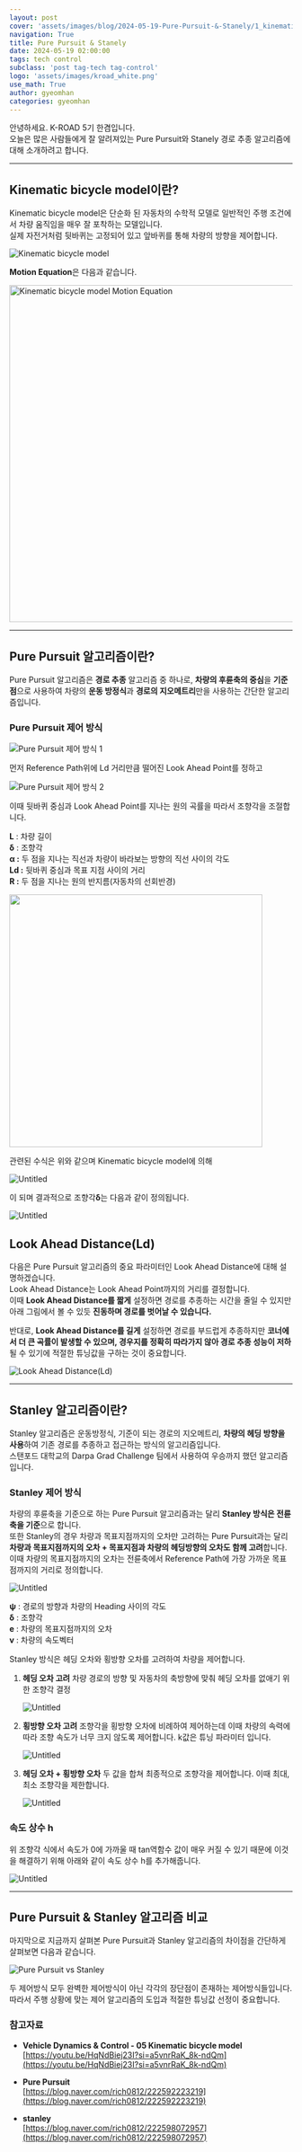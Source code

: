 ```yaml
---
layout: post
cover: 'assets/images/blog/2024-05-19-Pure-Pursuit-&-Stanely/1_kinematic_bicycle_model.png'
navigation: True
title: Pure Pursuit & Stanely
date: 2024-05-19 02:00:00
tags: tech control
subclass: 'post tag-tech tag-control'
logo: 'assets/images/kroad_white.png'
use_math: True
author: gyeomhan
categories: gyeomhan
---
```


안녕하세요. K-ROAD 5기 한겸입니다.<br>
오늘은 많은 사람들에게 잘 알려져있는 Pure Pursuit와 Stanely 경로 추종 알고리즘에 대해 소개하려고 합니다.

---

## Kinematic bicycle model이란?
Kinematic bicycle model은 단순화 된 자동차의 수학적 모델로 일반적인 주행 조건에서 차량 움직임을 매우 잘 포착하는 모델입니다.<br>
실제 자전거처럼 뒷바퀴는 고정되어 있고 앞바퀴를 통해 차량의 방향을 제어합니다. 

![Kinematic bicycle model](https://KOREATECH-KROAD.github.io/assets/images/blog/2024-05-19-Pure-Pursuit-&-Stanely/1_kinematic_bicycle_model.png)

**Motion Equation**은 다음과 같습니다.

<!-- ![Kinematic bicycle model Motion Equation](https://KOREATECH-KROAD.github.io/assets/images/blog/2024-05-19-Pure-Pursuit-&-Stanely/2_kbm_motion_equation.png) -->

<img src="https://KOREATECH-KROAD.github.io/assets/images/blog/2024-05-19-Pure-Pursuit-&-Stanely/2_kbm_motion_equation.png" alt="Kinematic bicycle model Motion Equation" width="600px">

---

## Pure Pursuit 알고리즘이란?
Pure Pursuit 알고리즘은 **경로 추종** 알고리즘 중 하나로, **차량의 후륜축의 중심**을 **기준점**으로 사용하여 차량의 **운동 방정식**과 **경로의 지오메트리**만을 사용하는 간단한 알고리즘입니다.

### Pure Pursuit 제어 방식

![Pure Pursuit 제어 방식 1](https://KOREATECH-KROAD.github.io/assets/images/blog/2024-05-19-Pure-Pursuit-&-Stanely/3_Pure_Pursuit_1.png)

먼저 Reference Path위에 Ld 거리만큼 떨어진 Look Ahead Point를 정하고 

![Pure Pursuit 제어 방식 2](https://KOREATECH-KROAD.github.io/assets/images/blog/2024-05-19-Pure-Pursuit-&-Stanely/4_Pure_Pursuit_2.png)

이때 뒷바퀴 중심과 Look Ahead Point를 지나는 원의 곡률을 따라서 조향각을 조절합니다. 

**L** : 차량 길이<br>
**δ** : 조향각<br>
**α :** 두 점을 지나는 직선과 차량이 바라보는 방향의 직선 사이의 각도 <br>
**Ld :** 뒷바퀴 중심과 목표 지점 사이의 거리<br>
**R :** 두 점을 지나는 원의 반지름(자동차의 선회반경)

<!-- $\frac{ld}{\sin2(\alpha)}=\frac {R}{\sin(\frac{\pi}{2}-\alpha)}$<br>
$\frac{ld}{2\sin(\alpha)*\cos(\alpha)}=\frac{R}{\cos(\alpha)}$<br>
$\frac{ld}{\sin(\alpha)}=2R$<br>
$k=\frac{1}{R}=\frac{2\sin(\alpha)}{ld}$ -->

<!-- ![Untitled](https://KOREATECH-KROAD.github.io/assets/images/blog/2024-05-19-Pure-Pursuit-&-Stanely/5.png) -->

<img src="https://KOREATECH-KROAD.github.io/assets/images/blog/2024-05-19-Pure-Pursuit-&-Stanely/5.png" width="450px" height="auto">

관련된 수식은 위와 같으며 Kinematic bicycle model에 의해

![Untitled](https://KOREATECH-KROAD.github.io/assets/images/blog/2024-05-19-Pure-Pursuit-&-Stanely/6.png)

이 되며 결과적으로 조향각**δ**는 다음과 같이 정의됩니다.

![Untitled](https://KOREATECH-KROAD.github.io/assets/images/blog/2024-05-19-Pure-Pursuit-&-Stanely/7.png)

## Look Ahead Distance(Ld)

다음은 Pure Pursuit 알고리즘의 중요 파라미터인 Look Ahead Distance에 대해 설명하겠습니다.<br>
Look Ahead Distance는 Look Ahead Point까지의 거리를 결정합니다.<br>
이때 **Look Ahead Distance를 짧게** 설정하면 경로를 추종하는 시간을 줄일 수 있지만 아래 그림에서 볼 수 있듯 **진동하며 경로를 벗어날 수 있습니다.**

반대로,  **Look Ahead Distance를 길게** 설정하면 경로를 부드럽게 추종하지만 **코너에서 더 큰 곡률이 발생할 수 있으며, 경우지를 정확히 따라가지 않아 경로 추종 성능이 저하**될 수 있기에 적절한 튜닝값을 구하는 것이 중요합니다.

![Look Ahead Distance(Ld)](https://KOREATECH-KROAD.github.io/assets/images/blog/2024-05-19-Pure-Pursuit-&-Stanely/8_Look_Ahead_Distance.png)

---

## Stanley 알고리즘이란?
Stanley 알고리즘은 운동방정식, 기준이 되는 경로의 지오메트리, **차량의 헤딩 방향을 사용**하여 기존 경로를 추종하고 접근하는 방식의 알고리즘입니다.<br>
스탠포드 대학교의 Darpa Grad Challenge 팀에서 사용하여 우승까지 했던 알고리즘입니다.

### Stanley 제어 방식
차량의 후륜축을 기준으로 하는 Pure Pursuit 알고리즘과는 달리 **Stanley 방식은 전륜축을 기준**으로 합니다.<br>
또한 Stanley의 경우 차량과 목표지점까지의 오차만 고려하는 Pure Pursuit과는 달리 **차량과 목표지점까지의 오차 + 목표지점과 차량의 헤딩방향의 오차도 함께 고려**합니다.<br>
이때 차량의 목표지점까지의 오차는 전륜축에서 Reference Path에 가장 가까운 목표점까지의 거리로 정의합니다.

![Untitled](https://KOREATECH-KROAD.github.io/assets/images/blog/2024-05-19-Pure-Pursuit-&-Stanely/9_Stanley.png)

**ψ** : 경로의 방향과 차량의 Heading 사이의 각도<br>
**δ** : 조향각<br>
**e** : 차량의 목표지점까지의 오차<br>
**v** : 차량의 속도벡터

Stanley 방식은 헤딩 오차와 횡방향 오차를 고려하여 차량을 제어합니다.

1. **헤딩 오차 고려**
    차량 경로의 방향 및 자동차의 축방향에 맞춰 헤딩 오차를 없애기 위한 조향각 결정

    ![Untitled](https://KOREATECH-KROAD.github.io/assets/images/blog/2024-05-19-Pure-Pursuit-&-Stanely/10.png)
    <!-- <img src="https://KOREATECH-KROAD.github.io/assets/images/blog/2024-05-19-Pure-Pursuit-&-Stanely/10.png" width="150px"> -->

2. **횡방향 오차 고려**
    조향각을 횡방향 오차에 비례하여 제어하는데 이때 차량의 속력에 따라 조향 속도가 너무 크지 않도록 제어합니다. k값은 튜닝 파라미터 입니다.

    ![Untitled](https://KOREATECH-KROAD.github.io/assets/images/blog/2024-05-19-Pure-Pursuit-&-Stanely/11.png)

3. **헤딩 오차 + 횡방향 오차**
    두 값을 합쳐 최종적으로 조향각을 제어합니다. 이때 최대, 최소 조향각을 제한합니다.

    ![Untitled](https://KOREATECH-KROAD.github.io/assets/images/blog/2024-05-19-Pure-Pursuit-&-Stanely/12.png)

### 속도 상수 h
위 조향각 식에서 속도가 0에 가까울 때 tan역함수 값이 매우 커질 수 있기 때문에 이것을 해결하기 위해 아래와 같이 속도 상수 h를 추가해줍니다.

![Untitled](https://KOREATECH-KROAD.github.io/assets/images/blog/2024-05-19-Pure-Pursuit-&-Stanely/13.png)

---

## Pure Pursuit & Stanley 알고리즘 비교
마지막으로 지금까지 살펴본 Pure Pursuit과 Stanley 알고리즘의 차이점을 간단하게 살펴보면 다음과 같습니다.

![Pure Pursuit vs Stanley](https://KOREATECH-KROAD.github.io/assets/images/blog/2024-05-19-Pure-Pursuit-&-Stanely/14.png)

두 제어방식 모두 완벽한 제어방식이 아닌 각각의 장단점이 존재하는 제어방식들입니다. 따라서 주행 상황에 맞는 제어 알고리즘의 도입과 적절한 튜닝값 선정이 중요합니다. 

### 참고자료

- **Vehicle Dynamics & Control - 05 Kinematic bicycle model**<br>
    [https://youtu.be/HqNdBiej23I?si=a5vnrRaK_8k-ndQm](https://youtu.be/HqNdBiej23I?si=a5vnrRaK_8k-ndQm)
    
- **Pure Pursuit**<br>
    [https://blog.naver.com/rich0812/222592223219](https://blog.naver.com/rich0812/222592223219)
    

- **stanley**<br>
    [https://blog.naver.com/rich0812/222598072957](https://blog.naver.com/rich0812/222598072957)